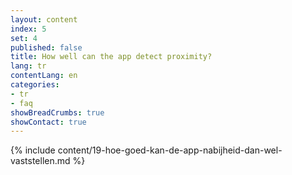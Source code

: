 ```yaml
---
layout: content
index: 5
set: 4
published: false
title: How well can the app detect proximity?
lang: tr
contentLang: en
categories:
- tr
- faq
showBreadCrumbs: true
showContact: true
---
```

{% include content/19-hoe-goed-kan-de-app-nabijheid-dan-wel-vaststellen.md %}
